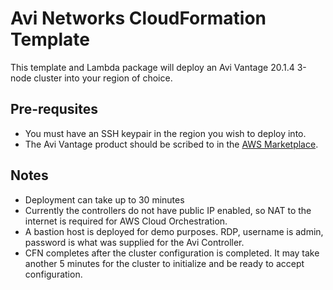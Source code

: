 # Avi Networks CloudFormation Template
This template and Lambda package will deploy an Avi Vantage 20.1.4 3-node cluster into your region of choice.

## Pre-requsites
- You must have an SSH keypair in the region you wish to deploy into.
- The Avi Vantage product should be scribed to in the [AWS Marketplace](https://aws.amazon.com/marketplace/pp/B01ICD3R7E).

## Notes
- Deployment can take up to 30 minutes
- Currently the controllers do not have public IP enabled, so NAT to the internet is required for AWS Cloud Orchestration.
- A bastion host is deployed for demo purposes. RDP, username is admin, password is what was supplied for the Avi Controller.
- CFN completes after the cluster configuration is completed. It may take another 5 minutes for the cluster to initialize and be ready to accept configuration.